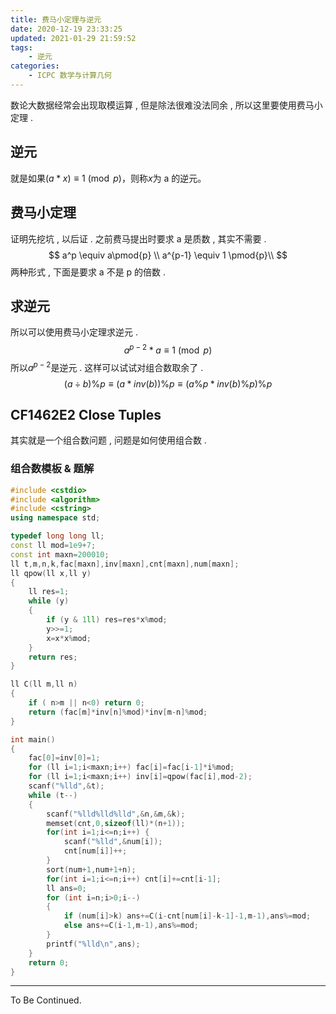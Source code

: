 ```yaml
---
title: 费马小定理与逆元
date: 2020-12-19 23:33:25
updated: 2021-01-29 21:59:52
tags:
	- 逆元
categories:
	- ICPC 数学与计算几何
---
```

数论大数据经常会出现取模运算 , 但是除法很难没法同余 , 所以这里要使用费马小定理 . 
<!-- more -->

## 逆元

就是如果$(a*x) \equiv 1 \pmod{p}$，则称$x$为 a 的逆元。 

## 费马小定理

证明先挖坑 , 以后证 . 之前费马提出时要求 a 是质数 , 其实不需要 .
$$
a^p \equiv a\pmod{p} \\
a^{p-1} \equiv 1 \pmod{p}\\
$$
两种形式 , 下面是要求 a 不是 p 的倍数 . 

## 求逆元

所以可以使用费马小定理求逆元 . 
$$
a^{p-2}*a \equiv 1 \pmod{p}
$$
所以$a^{p-2}$是逆元 . 这样可以试试对组合数取余了 . 
$$
(a \div b) \% p \equiv (a*inv(b)) \% p \equiv (a\%p*inv(b)\%p)\%p
$$


## CF1462E2 Close Tuples

其实就是一个组合数问题 , 问题是如何使用组合数 . 

### 组合数模板 & 题解

```cpp
#include <cstdio>
#include <algorithm>
#include <cstring>
using namespace std;

typedef long long ll;
const ll mod=1e9+7;
const int maxn=200010;
ll t,m,n,k,fac[maxn],inv[maxn],cnt[maxn],num[maxn];
ll qpow(ll x,ll y)
{
    ll res=1;
    while (y)
    {
        if (y & 1ll) res=res*x%mod;
        y>>=1;
        x=x*x%mod;
    }
    return res;
}

ll C(ll m,ll n)
{
    if ( n>m || n<0) return 0;
    return (fac[m]*inv[n]%mod)*inv[m-n]%mod;
}

int main()
{
    fac[0]=inv[0]=1;
    for (ll i=1;i<maxn;i++) fac[i]=fac[i-1]*i%mod;
    for (ll i=1;i<maxn;i++) inv[i]=qpow(fac[i],mod-2);
    scanf("%lld",&t);
    while (t--)
    {
        scanf("%lld%lld%lld",&n,&m,&k);
        memset(cnt,0,sizeof(ll)*(n+1));
        for(int i=1;i<=n;i++) {
            scanf("%lld",&num[i]);
            cnt[num[i]]++;
        }
        sort(num+1,num+1+n);
        for(int i=1;i<=n;i++) cnt[i]+=cnt[i-1];
        ll ans=0;
        for (int i=n;i>0;i--)
        {
            if (num[i]>k) ans+=C(i-cnt[num[i]-k-1]-1,m-1),ans%=mod;
            else ans+=C(i-1,m-1),ans%=mod;
        }
        printf("%lld\n",ans);
    }
    return 0;
}
```



---

To Be Continued.

<!-- Q.E.D. -->
